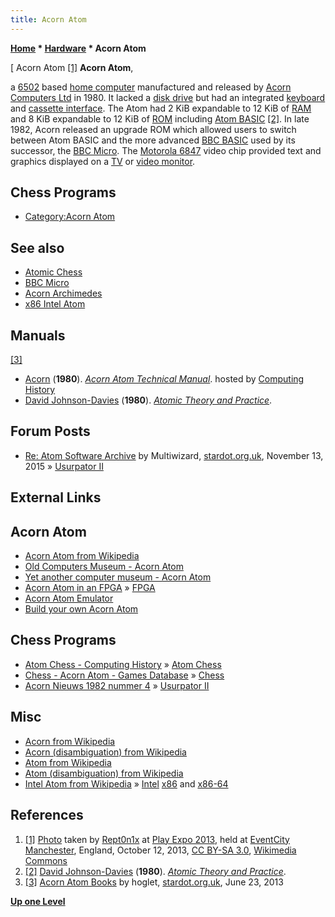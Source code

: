 ```yaml
---
title: Acorn Atom
---
```

**[Home](Home "Home") * [Hardware](Hardware "Hardware") * Acorn Atom**

\[ Acorn Atom <a id="cite-note-1" href="#cite-ref-1">[1]</a>
**Acorn Atom**,

a [6502](6502 "6502") based [home computer](https://en.wikipedia.org/wiki/Home_computer) manufactured and released by [Acorn Computers Ltd](index.php?title=Acorn_Computers_Ltd&action=edit&redlink=1 "Acorn Computers Ltd (page does not exist)") in 1980.
It lacked a [disk drive](https://en.wikipedia.org/wiki/Disk_storage) but had an integrated [keyboard](https://en.wikipedia.org/wiki/Computer_keyboard) and [cassette interface](https://en.wikipedia.org/wiki/Compact_Cassette#Data_recording).
The Atom had 2 KiB expandable to 12 KiB of [RAM](Memory#RAM "Memory") and 8 KiB expandable to 12 KiB of [ROM](Memory#ROM "Memory") including [Atom BASIC](Basic#Atom "Basic") <a id="cite-note-2" href="#cite-ref-2">[2]</a>.
In late 1982, Acorn released an upgrade ROM which allowed users to switch between Atom BASIC and the more advanced [BBC BASIC](Basic#BBC "Basic") used by its successor, the [BBC Micro](BBC_Micro "BBC Micro").
The [Motorola 6847](https://en.wikipedia.org/wiki/Motorola_6847) video chip provided text and graphics displayed on a [TV](https://en.wikipedia.org/wiki/Television#Electronic) or [video monitor](https://en.wikipedia.org/wiki/Computer_monitor).

## Chess Programs

- [Category:Acorn Atom](Category:Acorn_Atom "Category:Acorn Atom")

## See also

- [Atomic Chess](Atomic_Chess "Atomic Chess")
- [BBC Micro](BBC_Micro "BBC Micro")
- [Acorn Archimedes](Acorn_Archimedes "Acorn Archimedes")
- [x86 Intel Atom](X86#Atom "X86")

## Manuals

<a id="cite-note-3" href="#cite-ref-3">[3]</a>

- [Acorn](index.php?title=Acorn_Computers_Ltd&action=edit&redlink=1 "Acorn Computers Ltd (page does not exist)") (**1980**). *[Acorn Atom Technical Manual](http://www.computinghistory.org.uk/det/3811/Acorn-Atom-Technical-Manual/)*. hosted by [Computing History](http://www.computinghistory.org.uk/)
- [David Johnson-Davies](http://www.computinghistory.org.uk/det/5858/David-Johnson-Davies/) (**1980**). *[Atomic Theory and Practice](http://members.casema.nl/hhaydn/howel/Acorn/Atom/atap/atap.htm)*.

## Forum Posts

- [Re: Atom Software Archive](https://stardot.org.uk/forums/viewtopic.php?t=6544&start=900#p124794) by Multiwizard, [stardot.org.uk](https://stardot.org.uk/forums/index.php), November 13, 2015 » [Usurpator II](Usurpator "Usurpator")

## External Links

## Acorn Atom

- [Acorn Atom from Wikipedia](https://en.wikipedia.org/wiki/Acorn_Atom)
- [Old Computers Museum - Acorn Atom](http://www.old-computers.com/museum/computer.asp?c=80)
- [Yet another computer museum - Acorn Atom](https://fjkraan.home.xs4all.nl/comp/atom/index.html)
- [Acorn Atom in an FPGA](http://members.casema.nl/hhaydn/howel/logic/acorn_atom_project.htm) » [FPGA](FPGA "FPGA")
- [Acorn Atom Emulator](http://www.stairwaytohell.com/atom/wouterras/)
- [Build your own Acorn Atom](http://diy.acornatom.nl/)

## Chess Programs

- [Atom Chess - Computing History](http://www.computinghistory.org.uk/det/32771/Atom%20Chess/) » [Atom Chess](Atom_Chess "Atom Chess")
- [Chess - Acorn Atom - Games Database](http://www.gamesdatabase.org/game/acorn-atom/chess) » [Chess](</Chess_(David_Thompson)> "Chess (David Thompson)")
- [Acorn Nieuws 1982 nummer 4](http://www.acornatom.nl/atom_nieuws/1982/nr4/19824015.htm) » [Usurpator II](Usurpator "Usurpator")

## Misc

- [Acorn from Wikipedia](https://en.wikipedia.org/wiki/Acorn)
- [Acorn (disambiguation) from Wikipedia](<https://en.wikipedia.org/wiki/Acorn_(disambiguation)>)
- [Atom from Wikipedia](https://en.wikipedia.org/wiki/Atom)
- [Atom (disambiguation) from Wikipedia](<https://en.wikipedia.org/wiki/Atom_(disambiguation)>)
- [Intel Atom from Wikipedia](https://en.wikipedia.org/wiki/Intel_Atom) » [Intel](Intel "Intel") [x86](X86#Atom "X86") and [x86-64](X86-64#Atom "X86-64")

## References

1. <a id="cite-ref-1" href="#cite-note-1">[1]</a> [Photo](https://commons.wikimedia.org/wiki/File:Acorn_Atom_computer_at_Play_Expo_2013.JPG) taken by [Rept0n1x](https://commons.wikimedia.org/wiki/User:Rept0n1x) at [Play Expo 2013](https://www.facebook.com/NLPinball/videos/540877812658017/?_fb_noscript=1), held at [EventCity](https://en.wikipedia.org/wiki/EventCity) [Manchester](https://en.wikipedia.org/wiki/Manchester), England, October 12, 2013, [CC BY-SA 3.0](https://creativecommons.org/licenses/by-sa/3.0/deed.en), [Wikimedia Commons](https://en.wikipedia.org/wiki/Wikimedia_Commons)
1. <a id="cite-ref-2" href="#cite-note-2">[2]</a> [David Johnson-Davies](http://www.computinghistory.org.uk/det/5858/David-Johnson-Davies/) (**1980**). *[Atomic Theory and Practice](http://members.casema.nl/hhaydn/howel/Acorn/Atom/atap/atap.htm)*.
1. <a id="cite-ref-3" href="#cite-note-3">[3]</a> [Acorn Atom Books](https://stardot.org.uk/forums/viewtopic.php?t=6791) by hoglet, [stardot.org.uk](https://stardot.org.uk/forums/index.php), June 23, 2013

**[Up one Level](Hardware "Hardware")**


